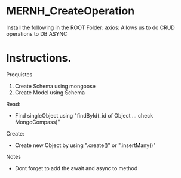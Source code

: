 # MERNH_CreateOperation

Install the following in the ROOT Folder:
axios: Allows us to do CRUD operations to DB ASYNC

# Instructions.
Prequistes
1. Create Schema using mongoose
2. Create Model using Schema

Read: 
- Find singleObject using "findById(_id of Object ... check MongoCompass)"    

Create:
- Create new Object by using ".create()"  or ".insertMany()"

Notes
- Dont forget to add the await and async  to method